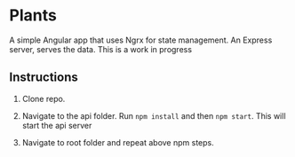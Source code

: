 # Plants

A simple Angular app that uses Ngrx for state management. An Express server, serves the data. This is a work in progress

## Instructions

1. Clone repo.

2. Navigate to the api folder. Run `npm install` and then `npm start`. This will start the api server

3. Navigate to root folder and repeat above npm steps.

